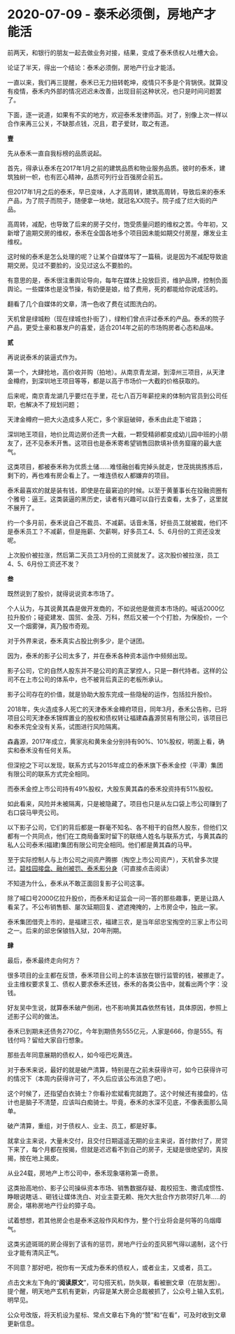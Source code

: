 # 2020-07-09 - 泰禾必须倒，房地产才能活

前两天，和银行的朋友一起去做业务对接，结果，变成了泰禾债权人吐槽大会。

论证了半天，得出一个结论：泰禾必须倒，房地产行业才能活。

一直以来，我们再三提醒，泰禾已无力扭转乾坤，疫情只不多是个背锅侠。就算没有疫情，泰禾内外部的情况迟迟未改善，出现目前这种状况，也只是时间问题罢了。

下面，逐一说道，如果有不实的地方，欢迎泰禾发律师函。对了，别像上次一样以合作来再三公关，不缺那点钱，况且，君子爱财，取之有道。

**壹**

先从泰禾一直自我标榜的品质说起。

首先，得承认泰禾在2017年1月之前的建筑品质和物业服务品质。彼时的泰禾，建筑独树一帜，也有匠心精神，品质可列行业百强房企前五。

但2017年1月之后的泰禾，早已变味，人才高周转，建筑高周转，导致后来的泰禾产品，为了院子而院子，随便拿一块地，就冠名XX院子。院子成了烂大街的产品。

高周转，减配，也导致了后来的房子交付，饱受质量问题的维权之苦。今年初，又新增了逾期交房的维权，泰禾在全国各地多个项目因未能如期交付房屋，爆发业主维权。

这时候的泰禾是怎么处理的呢？让某个自媒体写了一篇稿，说是因为不减配导致逾期交房。见过不要脸的，没见过这么不要脸的。

有意思的是，泰禾很注重舆论导向，每年在媒体上投放巨资，维护品牌，控制负面舆论。一些媒体也是没节操，有奶便是娘，给了费用，死的都能给你说成活的。

翻看了几个自媒体的文章，清一色收了费在试图洗白的。

天机曾是绿城粉（现在绿城也扑街了），绿粉们曾点评过泰禾的产品。泰禾的院子产品，更受土豪和暴发户的喜爱，适合2014年之前的市场购房者心态和品味。

**贰**

再说说泰禾的装逼式作为。

第一个，大肆抢地，高价收并购（拍地）。从南京青龙湖，到漳州三项目，从天津金樽府，到深圳地王项目等等，都是以高于市场价一大截的价格获取的。

后来呢，南京青龙湖几乎要烂在手里，花七八百万年薪挖来的体制内官员到公司任职，也解决不了规划问题；

天津金樽府一把大火造成多人死亡，多个家庭破碎，泰禾由此走下坡路；

深圳地王项目，地价比周边房价还贵一大截，一颗受精卵都变成幼儿园中班的小朋友了，还不见泰禾开售。这项目也是泰禾寄希望销售回款填补债务窟窿的最大底气。

这类项目，都被泰禾称为优质土储......难怪融创看完掉头就走，世茂挑挑拣拣后，剩下的，再也难有房企看上了。一堆连债权人都嫌弃的项目。

泰禾最喜欢的就是装有钱，即使是在最窘迫的时候。以至于黄董事长在投融资圈有个雅号：逼王。这类装逼的黑历史，读者有兴趣可以自行去查看，太多了，这里就不展开了。

约一个多月前，泰禾说自己不裁员、不减薪。话音未落，好些员工就被裁，他们不是泰禾员工？不减薪，但是拖薪、欠薪啊，好多员工4、5、6月份的工资还没发呢。

上次股价被拉涨，然后第二天员工3月份的工资就发了。这次股价被拉涨，员工4、5、6月份工资还不发？

**叁**

既然说到了股价，就得说说资本市场了。

个人认为，与其说黄其森是做开发商的，不如说他是做资本市场的。喊话2000亿拉升股价；碰瓷建发、国贸、金茂、万科，然后又被一个个打脸，为保股价，一个又一个烟雾弹，真乃股市奇观。

对于外界来说，泰禾真实占股比例多少，是个谜团。

因为，泰禾的影子公司太多了，并在泰禾各种资本运作中频频出现。

影子公司，它的自然人股东并不是公司的真正掌控人，只是一群代持者。这样的公司不在上市公司的体系中，也不被背后真正的老板所承认。

影子公司存在的价值，就是协助大股东完成一些隐秘的运作，包括拉升股价。

2018年，失火造成多人死亡的天津泰禾金樽府项目，同年3月，泰禾公告称，已将项目公司天津泰禾锦辉置业的股权和债权转让福建森鑫源贸易有限公司，该项目已和泰禾完全没有关系，试图进行风险隔离。

森鑫源，2017年成立，黄家兆和黄朱金分别持有90%、10%股权，明面上看，确实和泰禾没有任何关系。

但深挖之下可以发现，联系方式与2015年成立的泰禾旗下泰禾金控（平潭）集团有限公司的联系方式完全相同。

而泰禾金控上市公司持有49%股权，大股东黄其森的泰禾投资持有51%股权。

如此看来，风险并未被隔离，只是被隐藏了。项目也只是从左口袋上市公司赚到了右口袋马甲壳公司。

以下影子公司，它们的背后都是一群毫不知名、各不相干的自然人股东，但他们又都有一个共同点，他们在工商局备案时留下的联络人姓名与联系方式，与黄其森的私人公司泰禾(福建)集团有限公司完全相同。他们都是黄其森的马甲。


至于实际控制人与上市公司之间资产腾挪（掏空上市公司资产），天机曾多次提过。[碧桂园接盘、融创被罚、泰禾影分身](http://mp.weixin.qq.com/s?__biz=MzIwMjk2NDc4Mw==&mid=2247484766&idx=1&sn=5d2eb3e3dd8427332978b20f42cb5eb6&chksm=96d7ef1ea1a06608f6a7adc3d6ab18de7702b471b2dc4ab1ff0fe1826bf323633482a858e77b&scene=21#wechat_redirect)（可直接点击阅读）

不知道为什么，泰禾从不敢正面回复影子公司这事。

除了喊口号2000亿拉升股价，而泰禾和证监会一问一答的那些趣事，更是让路人看呆了。不公布销售额、屡次延期回复、遮遮掩掩的，上市房企中，独此一家。

泰禾集团借壳上市的，是福建三农，福建三农，是当年邱忠宝掏空的三家上市公司之一。后来的邱忠保锒铛入狱，20年刑期。

**肆**

最后，泰禾最终走向何方？

很多项目的业主都在反馈，泰禾项目公司上的本该放在银行监管的钱，被挪走了。业主维权要求复工、债权人要求泰禾还钱，泰禾的各类公告中，就看出两个字：没钱。

好友吴中生说，就算泰禾破产倒闭，也不影响黄其森依然有钱，具体原因，参照上述影子公司的做法。

泰禾已到期未还债务270亿，今年到期债务555亿元，人家是666，你是555。有钱付吗？留给大家自行想象。

那些去年同意展期的债权人，如今哑巴吃黄连。

对于泰禾来说，最好的就是破产清算，特别是在之前未获得许可，如今已获得许可的情况下（本周内获得许可了，不久后应该公布消息了吧）。

这个时候了，还指望白衣骑士？你看孙宏斌看完就跑了。这个时候还有接盘的，估计也是脑子不清楚，应该叫白痴骑士。毕竟，泰禾的水深不见底，不像表面那么简单。

破产清算，重组，对于债权人、业主、员工，都是好事。

就拿业主来说，大量未交付，且交付日期遥遥无期的业主来说，首付款付了，房贷下来了，每个月都在按揭，但就是迟迟看不到自己的房子，无疑是很绝望的，真按揭，按在地上揭皮。

从业24载，房地产上市公司中，泰禾现象堪称第一奇景。

这类抬高地价、影子公司操纵资本市场、销售数据存疑、裁校招生、撒谎成惯性、睁眼说瞎话.、砸钱让媒体洗白、对业主耍无赖、拖欠大批合作方款项好几年.....的房企，堪称房地产行业的獐子岛。

试着想想，若其他房企也是泰禾这般作风和作为，整个行业将会是何等的乌烟瘴气。

这类劣迹斑斑的房企得到了该有的惩罚，房地产行业的歪风邪气得以遏制，这个行业才能有清风正气。

不同意？那好吧，祝你有一天成为泰禾的债权人，或者业主，又或者，员工。

点击文末左下角的“**阅读原文**”，可勾搭天机，防失联，看被删文章（在朋友圈）。提个醒，明天地产玄机有更新，内容是某大房企总裁被抓了，公众号上输入玄机，明早见。

公众号改版，将天机设为星标、常点文章右下角的“赞”和“在看”，可及时收到文章更新信息。

